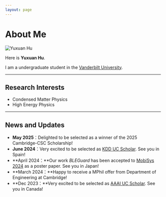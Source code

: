 ```yaml
---
layout: page
---
```


# About Me

<img src="/assets/images/yuxuanhu.jpg" alt="Yuxuan Hu" class="float-right">

Here is **Yuxuan Hu**.<br>

I am a undergraduate student in the [Vanderbilt University](https://www.vanderbilt.edu/). 

---

## Research Interests

- Condensed Matter Physics
- High Energy Physics

---

## News and Updates

- **May 2025**：Delighted to be selected as a winner of the 2025 Cambridge-CSC Scholarship!
- **June 2024**：Very excited to be selected as [KDD UC Scholar](https://kdd2024.kdd.org/undergraduate-consortium/). See you in Spain!
- **April 2024：**Our work *BLEGuard* has been accepted to [MobiSys 2024](https://www.sigmobile.org/mobisys/2024/) as a poster paper. See you in Japan!
- **March 2024：**Happy to receive a MPhil offer from Department of Engineering at Cambridge!
- **Dec 2023：**Very excited to be selected as [AAAI UC Scholar](https://aaai.org/aaai-conference/undergraduate-consortium-program/). See you in Canada!

<br>

